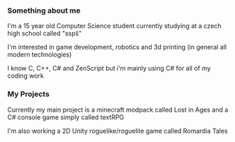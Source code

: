 ### Something about me  

I'm a 15 year old Computer Science student currently studying at a czech high school called "sspš"

I'm interested in game development, robotics and 3d printing (in general all modern technologies)

I know C, C++, C# and ZenScript but i'm mainly using C# for all of my coding work



### My Projects
Currently my main project is a minecraft modpack called Lost in Ages and a C# console game simply called textRPG

I'm also working a 2D Unity roguelike/roguelite game called Romardia Tales 

